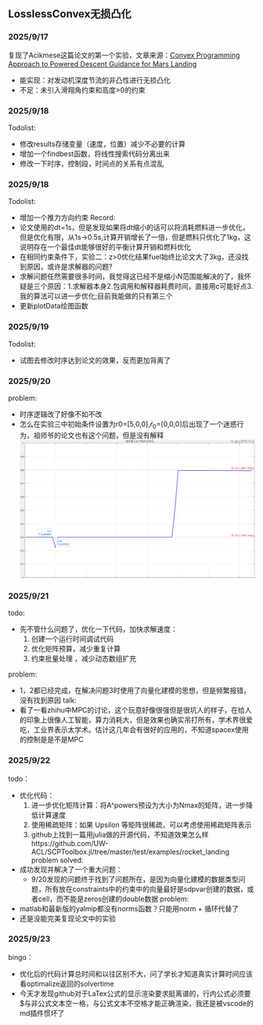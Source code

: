 ## LosslessConvex无损凸化
### 2025/9/17
复现了Acikmese这篇论文的第一个实验，文章来源：[Convex Programming Approach to Powered Descent Guidance for Mars Landing](https://arc.aiaa.org/doi/10.2514/1.27553)
- 能实现：对发动机深度节流的非凸性进行无损凸化
- 不足：未引入滑翔角约束和高度>0的约束
### 2025/9/18
Todolist:
- 修改results存储变量（速度，位置）减少不必要的计算
- 增加一个findbest函数，将线性搜索代码分离出来
- 修改一下时序，控制段，时间点的关系有点混乱
### 2025/9/18
Todolist:
- 增加一个推力方向约束
Record:
- 论文使用的dt=1s，但是发现如果将dt缩小的话可以将消耗燃料进一步优化，但是优化有限，从1s->0.5s,计算开销增长了一倍，但是燃料只优化了1kg，这说明存在一个最佳dt能够很好的平衡计算开销和燃料优化
- 在相同约束条件下，实验二：z>0优化结果fuel始终比论文大了3kg，还没找到原因，或许是求解器的问题?
- 求解问题任然需要很多时间，我觉得这已经不是缩小N范围能解决的了，我怀疑是三个原因：1.求解器本身2.包调用和解释器耗费时间，直接用c可能好点3.我的算法可以进一步优化;目前我能做的只有第三个
- 更新plotData绘图函数
### 2025/9/19
Todolist:
- 试图去修改时序达到论文的效果，反而更加背离了
### 2025/9/20
problem:
- 时序逻辑改了好像不如不改
- 怎么在实验三中初始条件设置为r0=[5,0,0],$\dot{r}_0$=[0,0,0]后出现了一个迷惑行为，祖师爷的论文也有这个问题，但是没有解释
![what fuck](./assets/实验三奇妙问题.png)
### 2025/9/21
todo:
- 先不管什么问题了，优化一下代码，加快求解速度：
    1. 创建一个运行时间调试代码
    2. 优化矩阵预算，减少重复计算
    3. 约束批量处理 ，减少动态数组扩充

problem:
- 1，2都已经完成，在解决问题3时使用了向量化建模的思想，但是频繁报错，没有找到原因
talk:
- 看了一看zhihu中MPC的讨论，这个玩意好像很强但是很坑人的样子，在给人的印象上很像人工智能，算力消耗大，但是效果也确实吊打所有，学术界很爱吃，工业界表示太学术。估计这几年会有很好的应用的，不知道spacex使用的控制是是不是MPC
### 2025/9/22
todo：
- 优化代码：
  1. 进一步优化矩阵计算：将A^powers预设为大小为Nmax的矩阵，进一步降低计算速度
  2. 使用稀疏矩阵：如果 Upsilon 等矩阵很稀疏，可以考虑使用稀疏矩阵表示
  3. github上找到一篇用julia做的开源代码，不知道效果怎么样https://github.com/UW-ACL/SCPToolbox.jl/tree/master/test/examples/rocket_landing
problem solved:
- 成功发现并解决了一个重大问题：
  - 9/20发现的问题终于找到了问题所在，是因为向量化建模的数据类型问题，所有放在constraints中的约束中的向量最好是sdpvar创建的数据，或者cell，而不能是zeros创建的double数据
problem:
- matlab和最新版的yalmip都没有norms函数？只能用norm + 循环代替了
- 还是没能完美复现论文中的实验
### 2025/9/23
bingo：
- 优化后的代码计算总时间和以往区别不大，问了学长才知道真实计算时间应该看optimalize返回的solvertime
- 今天才发现github对于LaTex公式的显示渲染要求挺离谱的，行内公式必须要$与非公式文本空一格，与公式文本不空格才能正确渲染，我还是被vscode的md插件惯坏了